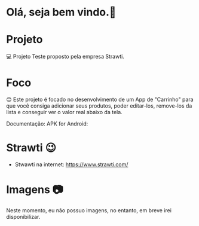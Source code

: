 # Olá, seja bem vindo.👋

# Projeto
💻 Projeto Teste proposto pela empresa Strawti.

# Foco
😊 Este projeto é focado no desenvolvimento de um App de "Carrinho" para que você consiga adicionar seus produtos, poder editar-los,
remove-los da lista e conseguir ver o valor real abaixo da tela.

Documentação: 
APK for Android: 

# Strawti 😉

* Stwawti na internet: https://www.strawti.com/

# Imagens 📷
Neste momento, eu não possuo imagens, no entanto, em breve irei disponibilizar.
